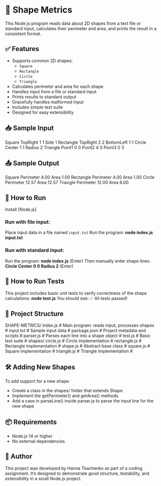# 📐 Shape Metrics

This Node.js program reads data about 2D shapes from a text file or standard input, calculates their perimeter and area, and prints the result in a consistent format.

## ✅ Features

- Supports common 2D shapes:
  - `Square`
  - `Rectangle`
  - `Circle`
  - `Triangle`
- Calculates perimeter and area for each shape
- Handles input from a file or standard input
- Prints results to standard output
- Gracefully handles malformed input
- Includes simple test suite
- Designed for easy extensibility

## 📥 Sample Input

Square TopRight 1 1 Side 1
Rectangle TopRight 2 2 BottomLeft 1 1
Circle Center 1 1 Radius 2
Triangle Point1 0 0 Point2 4 0 Point3 0 3

## 📤 Sample Output

Square Perimeter 4.00 Area 1.00
Rectangle Perimeter 4.00 Area 1.00
Circle Perimeter 12.57 Area 12.57
Triangle Perimeter 12.00 Area 6.00

## 🚀 How to Run

Install [Node.js]
### Run with file input:
Place input data in a file named `input.txt`
Run the program: **node index.js input.txt**
### Run with standard input:
Run the program: **node index.js**   (Enter)
Then manually enter shape lines: **Circle Center 0 0 Radius 2**   (Enter)

## 🧪 How to Run Tests
This project includes basic unit tests to verify correctness of the shape calculations: **node test.js**
You should see:
✅ All tests passed!

## 📁 Project Structure 
SHAPE-METRICS/
  index.js # Main program: reads input, processes shapes #
  input.txt # Sample input data #
  package.json # Project metadata and scripts #
  parser.js # Parses each line into a shape object #
  test.js # Basic test suite #
  shapes/
  circle.js # Circle implementation #
  rectangle.js # Rectangle implementation #
  shape.js # Abstract base class #
  square.js # Square implementation #
  triangle.js # Triangle implementation #

## 🛠️ Adding New Shapes
To add support for a new shape:
- Create a class in the shapes/ folder that extends Shape
- Implement the getPerimeter() and getArea() methods
- Add a case in parseLine() inside parser.js to parse the input line for the new shape

## 📦 Requirements
- Node.js 14 or higher
- No external dependencies

## 👤 Author
This project was developed by Hanna Tkachenko as part of a coding assignment.
It’s designed to demonstrate good structure, testability, and extensibility in a small Node.js project.